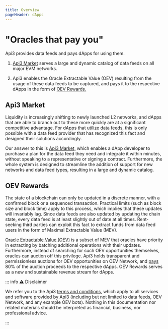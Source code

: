 ```yaml
---
title: Overview
pageHeader: dApps
---
```


<PageHeader/>

# "Oracles that pay you"

Api3 provides data feeds and pays dApps for using them.

1. [Api3 Market](#api3-market) serves a large and dynamic catalog of data feeds on all major EVM networks.

2. Api3 enables the Oracle Extractable Value (OEV) resulting from the usage of these data feeds to be captured, and pays it to the respective dApps in the form of [OEV Rewards.](#oev-rewards)

## Api3 Market

Liquidity is increasingly shifting to newly launched L2 networks, and dApps that are able to branch out to these more quickly are at a significant competitive advantage.
For dApps that utilize data feeds, this is only possible with a data feed provider that has recognized this fact and designed their solutions accordingly.

Our answer to this is [Api3 Market,](https://market.api3.org/) which enables a dApp developer to purchase a plan for the data feed they need and integrate it within minutes, without speaking to a representative or signing a contract.
Furthermore, the whole system is designed to streamline the addition of support for new networks and data feed types, resulting in a large and dynamic catalog.

## OEV Rewards

The state of a blockchain can only be updated in a discrete manner, with a confirmed block or a sequenced transaction.
Practical limits (such as block size and block time) apply to this process, which implies that these updates will invariably lag.
Since data feeds are also updated by updating the chain state, every data feed is at least slightly out of date at all times.
Rent-seeking third parties can exploit this fact to extract funds from data feed users in the form of Maximal Extractable Value (MEV).

[Oracle Extractable Value (OEV)](https://medium.com/api3/oracle-extractable-value-oev-13c1b6d53c5b) is a subset of MEV that oracles have priority in extracting by batching additional operations with their updates.
Furthermore, instead of searching for such OEV opportunities themselves, oracles can auction off this privilege.
Api3 holds transparent and permissionless auctions for OEV opportunities on OEV Network, and [pays](/dapps/oev-rewards/) 80% of the auction proceeds to the respective dApps.
OEV Rewards serves as a new and sustainable revenue stream for dApps.

::: info ⚠️ Disclaimer

We refer you to the Api3 [terms and conditions](https://api3.org/terms-and-conditions/), which apply to all services and software provided by Api3 (including but not limited to data feeds, OEV Network, and any example OEV bots).
Nothing in this documentation nor related materials should be interpreted as financial, business, nor professional advice.

:::
